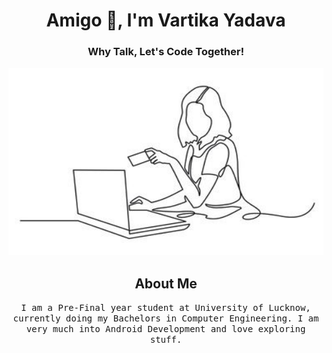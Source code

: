 <h1 align="center">Amigo 👋, I'm Vartika Yadava</h1>
<h3 align="center">Why Talk, Let's Code Together!</h3>

<img src="https://github.com/Vartika2187/Vartika2187/blob/main/da19ceb7b0c06a5ddefc6382d4fc04e3.jpg" width="100%" height="300px">

<h2 align="center"> About Me</h2>
<p align="center"><samp>I am a Pre-Final year student at University of Lucknow, currently doing my Bachelors in Computer Engineering.
  I am very much into Android Development and love exploring stuff.</samp><br></p>

